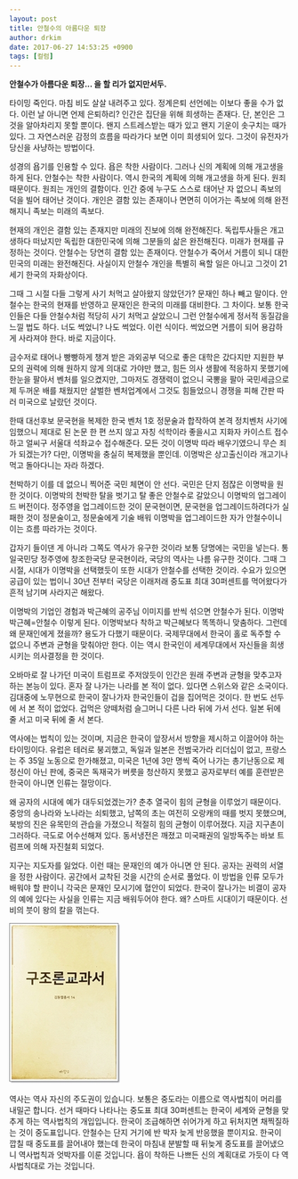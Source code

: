 ```yaml
---
layout: post
title: 안철수의 아름다운 퇴장
author: drkim
date: 2017-06-27 14:53:25 +0900
tags: [컬럼]
---
```



**안철수가 아름다운 퇴장... 을 할 리가 없지만서두.**

  


타이밍 죽인다. 마침 비도 살살 내려주고 있다. 정계은퇴 선언에는 이보다 좋을 수가 없다. 이런 날 아니면 언제 은퇴하리? 인간은 집단을 위해 희생하는 존재다. 단, 본인은 그것을 알아차리지 못할 뿐이다. 왠지 스트레스받는 때가 있고 왠지 기운이 솟구치는 때가 있다. 그 자연스러운 감정의 흐름을 따라가다 보면 이미 희생되어 있다. 그것이 유전자가 당신을 사냥하는 방법이다. 

  


성경의 욥기를 인용할 수 있다. 욥은 착한 사람이다. 그러나 신의 계획에 의해 개고생을 하게 된다. 안철수는 착한 사람이다. 역시 한국의 계획에 의해 개고생을 하게 된다. 원죄 때문이다. 원죄는 개인의 결함이다. 인간 중에 누구도 스스로 태어난 자 없으니 족보의 덕을 빌어 태어난 것이다. 개인은 결함 있는 존재이나 면면히 이어가는 족보에 의해 완전해지니 족보는 미래의 족보다. 

  


현재의 개인은 결함 있는 존재지만 미래의 진보에 의해 완전해진다. 독립투사들은 개고생하다 떠났지만 독립한 대한민국에 의해 그분들의 삶은 완전해진다. 미래가 현재를 규정하는 것이다. 안철수는 당연히 결함 있는 존재이다. 안철수가 죽어서 거름이 되니 대한민국의 미래는 완전해진다. 사실이지 안철수 개인을 특별히 욕할 일은 아니고 그것이 21세기 한국의 자화상이다. 

  


그때 그 시절 다들 그렇게 사기 처먹고 살아왔지 않았던가? 문재인 하나 빼고 말이다. 안철수는 한국의 현재를 반영하고 문재인은 한국의 미래를 대비한다. 그 차이다. 보통 한국인들은 다들 안철수처럼 적당히 사기 처먹고 살았으니 그런 안철수에게 정서적 동질감을 느낄 법도 하다. 너도 썩었니? 나도 썩었다. 이런 식이다. 썩었으면 거름이 되어 용감하게 사라져야 한다. 바로 지금이다. 

  


금수저로 태어나 빵빵하게 챙겨 받은 과외공부 덕으로 좋은 대학은 갔다지만 지원한 부모의 권력에 의해 원하지 않게 의대로 가야만 했고, 힘든 의사 생활에 적응하지 못했기에 한눈을 팔아서 벤처를 일으켰지만, 그마저도 경쟁력이 없으니 국뽕을 팔아 국민세금으로 제 두꺼운 배를 채웠지만 살벌한 벤처업계에서 그것도 힘들었으니 경쟁을 피해 간판 따러 미국으로 날랐던 것이다. 

  


한때 대선후보 문국현을 복제한 한국 벤처 1호 정문술과 합작하여 본격 정치벤처 사기에 임했으니 제대로 된 논문 한 편 쓰지 않고 자칭 석학이라 좋을시고 지화자 카이스트 접수하고 얼씨구 서울대 석좌교수 접수해준다. 모든 것이 이명박 따라 배우기였으니 무슨 죄가 되겠는가? 다만, 이명박을 충실히 복제했을 뿐인데. 이명박은 상고출신이라 개고기나 먹고 돌아다니는 자라 하겠다. 

  


천박하기 이를 데 없으니 찍어준 국민 체면이 안 선다. 국민은 단지 점잖은 이명박을 원한 것이다. 이명박의 천박한 탈을 벗기고 탈 좋은 안철수로 갈았으니 이명박의 업그레이드 버전이다. 정주영을 업그레이드한 것이 문국현이면, 문국현을 업그레이드하려다가 실패한 것이 정문술이고, 정문술에게 기술 배워 이명박을 업그레이드한 자가 안철수이니 이는 흐름 따라가는 것이다.

  


갑자기 들이댄 게 아니라 그쪽도 역사가 유구한 것이라 보통 당명에는 국민을 넣는다. 통일국민당 정주영에 창조한국당 문국현이라, 국당의 역사는 나름 유구한 것이다. 그때 그 시절, 시대가 이명박을 선택했듯이 또한 시대가 안철수를 선택한 것이라. 수요가 있으면 공급이 있는 법이니 30년 전부터 국당은 이래저래 중도표 최대 30퍼센트를 먹어왔다가 흔적 남기며 사라지곤 해왔다. 

  


이명박의 기업인 경험과 박근혜의 공주님 이미지를 반씩 섞으면 안철수가 된다. 이명박 박근혜=안철수 이렇게 된다. 이명박보다 착하고 박근혜보다 똑똑하니 맞춤하다. 그런데 왜 문재인에게 졌을까? 용도가 다했기 때문이다. 국제무대에서 한국이 홀로 독주할 수 없으니 주변과 균형을 맞춰야만 한다. 이는 역시 한국인이 세계무대에서 자신들을 희생시키는 의사결정을 한 것이다. 

  


오바마로 잘 나가던 미국이 트럼프로 주저앉듯이 인간은 원래 주변과 균형을 맞추고자 하는 본능이 있다. 혼자 잘 나가는 나라를 본 적이 없다. 있다면 스위스와 같은 소국이다. 김대중에 노무현으로 한국이 잘나가자 한국인들이 겁을 집어먹은 것이다. 한 번도 선두에 서 본 적이 없었다. 겁먹은 양떼처럼 슬그머니 다른 나라 뒤에 가서 선다. 일본 뒤에 줄 서고 미국 뒤에 줄 서 본다.

  


역사에는 법칙이 있는 것이며, 지금은 한국이 앞장서서 방향을 제시하고 이끌어야 하는 타이밍이다. 유럽은 테러로 붕괴했고, 독일과 일본은 전범국가라 리더십이 없고, 프랑스는 주 35일 노동으로 한가해졌고, 미국은 1년에 3만 명씩 죽어 나가는 총기난동으로 제정신이 아닌 판에, 중국은 독재국가 버릇을 청산하지 못했고 공자로부터 예를 훈련받은 한국이 아니면 인류는 절망이다.

  


왜 공자의 시대에 예가 대두되었겠는가? 춘추 열국이 힘의 균형을 이루었기 때문이다. 중앙의 송나라와 노나라는 쇠퇴했고, 남쪽의 초는 여전히 오랑캐의 때를 벗지 못했으며, 북방의 진은 유목민의 관습을 가졌으니 적절히 힘의 균형이 이루어졌다. 지금 지구촌이 그러하다. 극도로 어수선해져 있다. 동서냉전은 깨졌고 미국패권의 일방독주는 바보 트럼프에 의해 자진철회 되었다.

  


지구는 지도자를 잃었다. 이런 때는 문재인의 예가 아니면 안 된다. 공자는 권력의 서열을 정한 사람이다. 공간에서 교착된 것을 시간의 순서로 풀었다. 이 방법을 인류 모두가 배워야 할 판이니 각국은 문재인 모시기에 혈안이 되었다. 한국이 잘나가는 비결이 공자의 예에 있다는 사실을 인류는 지금 배워두어야 한다. 왜? 스마트 시대이기 때문이다. 선비의 붓이 왕의 칼을 꺾는다. 

  


  



![](/files/attach/images/199/225/860/0.jpg)   


  


역사는 역사 자신의 주도권이 있습니다. 보통은 중도라는 이름으로 역사법칙이 머리를 내밀곤 합니다. 선거 때마다 나타나는 중도표 최대 30퍼센트는 한국이 세계와 균형을 맞추게 하는 역사법칙의 개입입니다. 한국이 조급해하면 쉬어가게 하고 뒤처지면 채찍질하는 것이 중도표입니다. 안철수는 단지 거기에 반 박자 늦게 반응했을 뿐이지요. 한국이 깝칠 때 중도표를 끌어내야 했는데 한국이 마침내 분발할 때 뒤늦게 중도표를 끌어냈으니 역사법칙과 엇박자를 이룬 것입니다. 욥이 착하든 나쁘든 신의 계획대로 가듯이 다 역사법칙대로 가는 것입니다.